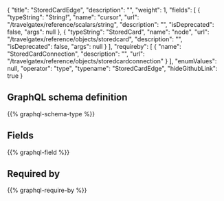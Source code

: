 {
  "title": "StoredCardEdge",
  "description": "",
  "weight": 1,
  "fields": [
    {
      "typeString": "String!",
      "name": "cursor",
      "url": "/travelgatex/reference/scalars/string",
      "description": "",
      "isDeprecated": false,
      "args": null
    },
    {
      "typeString": "StoredCard",
      "name": "node",
      "url": "/travelgatex/reference/objects/storedcard",
      "description": "",
      "isDeprecated": false,
      "args": null
    }
  ],
  "requireby": [
    {
      "name": "StoredCardConnection",
      "description": "",
      "url": "/travelgatex/reference/objects/storedcardconnection"
    }
  ],
  "enumValues": null,
  "operator": "type",
  "typename": "StoredCardEdge",
  "hideGithubLink": true
}
## GraphQL schema definition

{{% graphql-schema-type %}}

## Fields

{{% graphql-field %}}

## Required by

{{% graphql-require-by %}}

